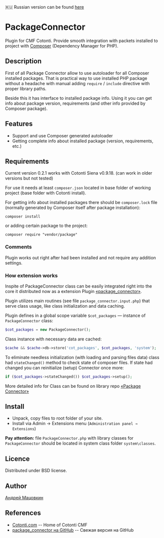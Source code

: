 :ru: Russian version can be found [here](https://github.com/macik/cot-package_connector/blob/master/README_ru.md)

PackageConnector
============

Plugin for CMF Cotonti. 
Provide smooth integration with packets installed to project with 
[Composer](https://getcomposer.org/) (Dependency Manager for PHP).

Description
--------

First of all Package Connector allow to use autoloader for all Composer installed packages. 
That is practical way to use installed PHP package without a headache with manual adding `require` / `include` directive with proper library paths.

Beside this it has interface to installed package info. Using it you can get info about package version, requirements (and other info provided by Composer package).


Features
-----------

* Support and use Composer generated autoloader
* Getting complete info about installed package (version, requirements, etc.)


Requirements
----------

Current version 0.2.1 works with Cotonti Siena v0.9.18. (can work in older versions but not tested)

For use it needs at least `composer.json` located in base folder of working project (base folder with Cotonti install).

For getting info about installed packages there should be `composer.lock` file (normally generated by Composer itself after package installation):
```
composer install
```
or adding certain package to the project:
```
composer require "vendor/package"
```


### Comments

Plugin works out right after had been installed and not require any addition settings.


### How extension works

Inspite of PackageConnector class can be easily integrated right into the core 
it distributed now as a extension Plugin [«package_connector»](https://github.com/macik/cot-package_connector). 

Plugin utilizes main routines (see file 
`package_connector.input.php`) that serve class usage, like class initialization and data caching.

Plugin defines in a global scope variable `$cot_packages`  — instance of `PackageConnector` class:
```php
$cot_packages = new PackageConnector();
```
Class instance with necessary data are cached:
```php
$cache && $cache->db->store('cot_packages', $cot_packages, 'system');
```

To eliminate needless initialization (with loading and parsing files data)
class had `stateChanged()` method to check state of composer files. 
If state had changed you can reinitialize (setup) Connector once more:

```php
if ($cot_packages->stateChanged()) $cot_packages->setup();
```

More detailed info for Class can be found on library repo 
[«Package Connector»](https://github.com/macik/PackageConnector)


Install
---------

* Unpack, copy files to root folder of your site.
* Install via Admin → Extensions menu (`Administration panel → Extensions`)

**Pay attention:** file `PackageConnector.php` with library classes for `PackageConnector` should be located in system class folder `system\classes`.


Licence
----------------------------------

Distributed under BSD license.


Author
---------

[Андрей Мацовкин](https://github.com/macik/)


References
------

* [Cotonti.com](http://Cotonti.com/) -- Home of Cotonti CMF
* [package_connector на GitHub](https://github.com/macik/cot-package_connector) -- Свежая версия на GitHub
